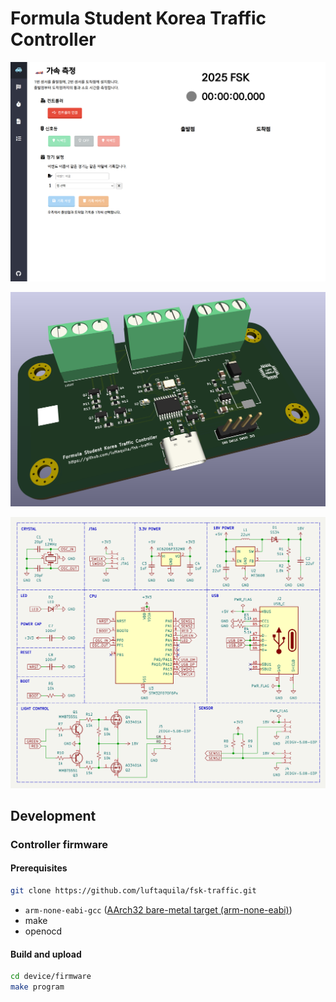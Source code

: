 # Formula Student Korea Traffic Controller

![](/.github/console.png)

![](/.github/pcb.png)

![](/.github/schematic.png)

## Development

### Controller firmware

#### Prerequisites

```sh
git clone https://github.com/luftaquila/fsk-traffic.git
```

* `arm-none-eabi-gcc` ([AArch32 bare-metal target (arm-none-eabi)](https://developer.arm.com/downloads/-/arm-gnu-toolchain-downloads))
* make
* openocd

#### Build and upload

```sh
cd device/firmware
make program
```